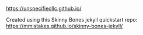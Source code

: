 https://unspecifiedllc.github.io/

Created using this Skinny Bones jekyll quickstart repo: https://mmistakes.github.io/skinny-bones-jekyll/
